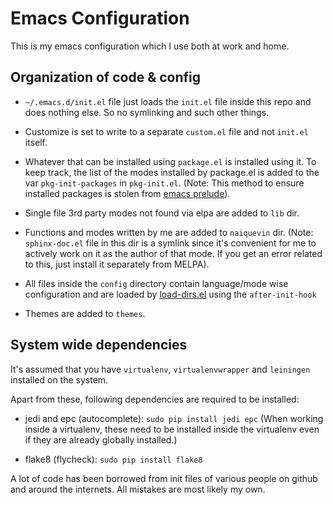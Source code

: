 # Emacs Configuration

This is my emacs configuration which I use both at work and home.


## Organization of code & config

* `~/.emacs.d/init.el` file just loads the `init.el` file inside this
  repo and does nothing else. So no symlinking and such other things.

* Customize is set to write to a separate `custom.el` file and not
  `init.el` itself.

* Whatever that can be installed using `package.el` is installed using
  it. To keep track, the list of the modes installed by package.el is
  added to the var `pkg-init-packages` in `pkg-init.el`. (Note: This
  method to ensure installed packages is stolen from
  [emacs prelude](https://github.com/bbatsov/prelude/)).

* Single file 3rd party modes not found via elpa are added to `lib`
  dir.

* Functions and modes written by me are added to `naiquevin`
  dir. (Note: `sphinx-doc.el` file in this dir is a symlink since it's
  convenient for me to actively work on it as the author of that
  mode. If you get an error related to this, just install it
  separately from MELPA).

* All files inside the `config` directory contain language/mode wise
  configuration and are loaded by
  [load-dirs.el](http://elpa.gnu.org/packages/load-dir.html) using the
  `after-init-hook`

* Themes are added to `themes`.


## System wide dependencies

It's assumed that you have `virtualenv`, `virtualenvwrapper` and
`leiningen` installed on the system.

Apart from these, following dependencies are required to be installed:

* jedi and epc (autocomplete): `sudo pip install jedi epc` (When
  working inside a virtualenv, these need to be installed inside the
  virtualenv even if they are already globally installed.)

* flake8 (flycheck): `sudo pip install flake8`


A lot of code has been borrowed from init files of various people on
github and around the internets. All mistakes are most likely my own.
